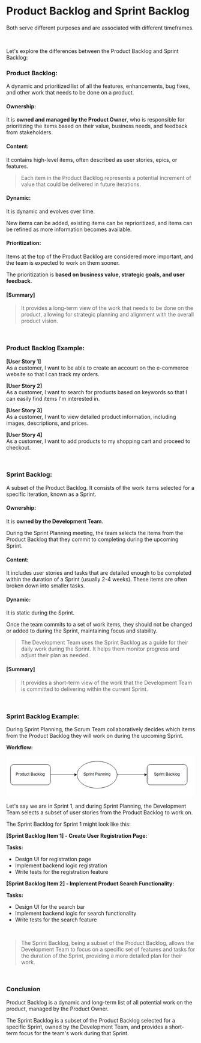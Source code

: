 # Product Backlog and Sprint Backlog

Both serve different purposes and are associated with different timeframes.

<br>

Let's explore the differences between the Product Backlog and Sprint Backlog:

### Product Backlog:

A dynamic and prioritized list of all the features, enhancements, bug fixes, and other work that needs to be done on a product.

#### Ownership:

It is **owned and managed by the Product Owner**, who is responsible for prioritizing the items based on their value, business needs, and feedback from stakeholders.

#### Content:

It contains high-level items, often described as user stories, epics, or features.

> Each item in the Product Backlog represents a potential increment of value that could be delivered in future iterations.

#### Dynamic:

It is dynamic and evolves over time.

New items can be added, existing items can be reprioritized, and items can be refined as more information becomes available.

#### Prioritization:

Items at the top of the Product Backlog are considered more important, and the team is expected to work on them sooner.

The prioritization is **based on business value, strategic goals, and user feedback**.

#### [Summary]

> It provides a long-term view of the work that needs to be done on the product, allowing for strategic planning and alignment with the overall product vision.

<br>

### Product Backlog Example:

**[User Story 1]**<br>
As a customer, I want to be able to create an account on the e-commerce website so that I can track my orders.

**[User Story 2]**<br>
As a customer, I want to search for products based on keywords so that I can easily find items I'm interested in.

**[User Story 3]**<br>
As a customer, I want to view detailed product information, including images, descriptions, and prices.

**[User Story 4]**<br>
As a customer, I want to add products to my shopping cart and proceed to checkout.

<br>

### Sprint Backlog:

A subset of the Product Backlog. It consists of the work items selected for a specific iteration, known as a Sprint.

#### Ownership:

It is **owned by the Development Team**.

During the Sprint Planning meeting, the team selects the items from the Product Backlog that they commit to completing during the upcoming Sprint.

#### Content:

It includes user stories and tasks that are detailed enough to be completed within the duration of a Sprint (usually 2-4 weeks). These items are often broken down into smaller tasks.

#### Dynamic:

It is static during the Sprint.

Once the team commits to a set of work items, they should not be changed or added to during the Sprint, maintaining focus and stability.

> The Development Team uses the Sprint Backlog as a guide for their daily work during the Sprint. It helps them monitor progress and adjust their plan as needed.

#### [Summary]

> It provides a short-term view of the work that the Development Team is committed to delivering within the current Sprint.

<br>

### Sprint Backlog Example:

During Sprint Planning, the Scrum Team collaboratively decides which items from the Product Backlog they will work on during the upcoming Sprint.

**Workflow:**

![Sprint Planning](sprint-planning.png)

Let's say we are in Sprint 1, and during Sprint Planning, the Development Team selects a subset of user stories from the Product Backlog to work on.

The Sprint Backlog for Sprint 1 might look like this:

**[Sprint Backlog Item 1] - Create User Registration Page:**<br>

**Tasks:**

- Design UI for registration page
- Implement backend logic registration
- Write tests for the registration feature

**[Sprint Backlog Item 2] - Implement Product Search Functionality:**<br>

**Tasks:**

- Design UI for the search bar
- Implement backend logic for search functionality
- Write tests for the search feature

<br>

> The Sprint Backlog, being a subset of the Product Backlog, allows the Development Team to focus on a specific set of features and tasks for the duration of the Sprint, providing a more detailed plan for their work.

<br>

### Conclusion

Product Backlog is a dynamic and long-term list of all potential work on the product, managed by the Product Owner.

The Sprint Backlog is a subset of the Product Backlog selected for a specific Sprint, owned by the Development Team, and provides a short-term focus for the team's work during that Sprint.
